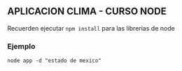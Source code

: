 ## APLICACION CLIMA - CURSO NODE

Recuerden ejecutar ``` npm install ``` para las librerias de node


### Ejemplo

```node app -d "estado de mexico"```